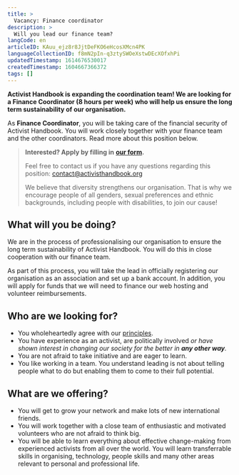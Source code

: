 ```yaml
---
title: >
  Vacancy: Finance coordinator
description: >
  Will you lead our finance team?
langCode: en
articleID: KAuu_ejz8r8JjtDeFKO6eHcosXMcn4PK
languageCollectionID: f8mN2pIn-q3ztySWOeXstwDEcXOfxhPi
updatedTimestamp: 1614676530017
createdTimestamp: 1604667366372
tags: []
---
```


**Activist Handbook is expanding the coordination team! We are looking for a Finance Coordinator (8 hours per week) who will help us ensure the long term sustainability of our organisation.**

As **Finance Coordinator**, you will be taking care of the financial security of Activist Handbook. You will work closely together with your finance team and the other coordinators. Read more about this position below.

> **Interested? Apply by filling in** [**our form**](https://docs.google.com/forms/d/e/1FAIpQLSc6BUIpvW-0dBthpOIaQAkgallz-UTovZ9YJ1HjIoge6iOGKQ/viewform?usp=sf_link)**.**
> 
> Feel free to contact us if you have any questions regarding this position: [contact@activisthandbook.org](mailto:contact@activisthandbook.org)
> 
> We believe that diversity strengthens our organisation. That is why we encourage people of all genders, sexual preferences and ethnic backgrounds, including people with disabilities, to join our cause!

## **What will you be doing?**

We are in the process of professionalising our organisation to ensure the long term sustainability of Activist Handbook. You will do this in close cooperation with our finance team.

As part of this process, you will take the lead in officially registering our organisation as an association and set up a bank account. In addition, you will apply for funds that we will need to finance our web hosting and volunteer reimbursements.

## **Who are we looking for?**

-   You wholeheartedly agree with our [principles](/about/principles).
-   You have experience as an activist, are politically involved _or have shown interest in changing our society for the better in **any other way**._
-   You are not afraid to take initiative and are eager to learn.
-   You like working in a team. You understand leading is not about telling people what to do but enabling them to come to their full potential.

## **What are we offering?**

-   You will get to grow your network and make lots of new international friends.
-   You will work together with a close team of enthusiastic and motivated volunteers who are not afraid to think big.
-   You will be able to learn everything about effective change-making from experienced activists from all over the world. You will learn transferrable skills in organising, technology, people skills and many other areas relevant to personal and professional life.